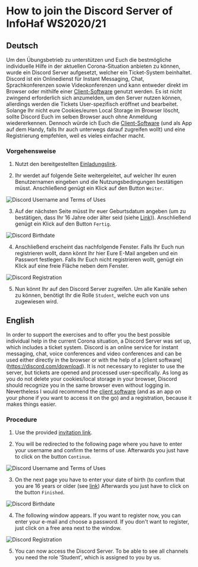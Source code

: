 # How to join the Discord Server of InfoHaf WS2020/21

## Deutsch

Um den Übungsbetrieb zu unterstützen und Euch die bestmögliche individuelle Hilfe in der aktuellen Corona-Situation anbieten zu können, wurde ein Discord Server aufgesetzt, welcher ein Ticket-System beinhaltet. Discord ist ein Onlinedienst für Instant Messaging, Chat, Sprachkonferenzen sowie Videokonferenzen und kann entweder direkt im Browser oder mithilfe einer [Client-Software](https://discord.com/download) genutzt werden. Es ist nicht zwingend erforderlich sich anzumelden, um den Server nutzen können, allerdings werden die Tickets User-spezifisch eröffnet und bearbeitet. Solange Ihr nicht eure Cookies/euren Local Storage im Browser löscht, sollte Discord Euch im selben Browser auch ohne Anmeldung wiedererkennen. Dennoch würde ich Euch die [Client-Software](https://discord.com/download) (und als App auf dem Handy, falls Ihr auch unterwegs darauf zugreifen wollt) und eine Registrierung empfehlen, weil es vieles einfacher macht. 

### Vorgehensweise

1. Nutzt den bereitgestellten [Einladungslink](https://discord.gg/2JRJvPe2Af).

2. Ihr werdet auf folgende Seite weitergeleitet, auf welcher Ihr euren Benutzernamen eingeben und die Nutzungsbedingungen bestätigen müsst. Anschließend genügt ein Klick auf den Button `Weiter`.

![Discord Username and Terms of Uses](/images/discord_first.PNG)

3. Auf der nächsten Seite müsst Ihr euer Geburtsdatum angeben (um zu bestätigen, dass Ihr 16 Jahre oder älter seid (siehe [Link](https://support.discord.com/hc/de/articles/360040724612))). Anschließend genügt ein Klick auf den Button `Fertig`.

![Discord Birthdate](/images/discord_second.PNG)

4. Anschließend erscheint das nachfolgende Fenster. Falls Ihr Euch nun registrieren wollt, dann könnt Ihr hier Eure E-Mail angeben und ein Passwort festlegen. Falls Ihr Euch nicht registrieren wollt, genügt ein Klick auf eine freie Fläche neben dem Fenster. 

![Discord Registration](/images/discord_third.PNG)

5. Nun könnt Ihr auf den Discord Server zugreifen. Um alle Kanäle sehen zu können, benötigt Ihr die Rolle `Student`, welche euch von uns zugewiesen wird.

## English

In order to support the exercises and to offer you the best possible individual help in the current Corona situation, a Discord Server was set up, which includes a ticket system. Discord is an online service for instant messaging, chat, voice conferences and video conferences and can be used either directly in the browser or with the help of a [client software] (https://discord.com/download). It is not necessary to register to use the server, but tickets are opened and processed user-specifically. As long as you do not delete your cookies/local storage in your browser, Discord should recognize you in the same browser even without logging in. Nevertheless I would recommend the [client software](https://discord.com/download) (and as an app on your phone if you want to access it on the go) and a registration, because it makes things easier. 

### Procedure

1. Use the provided [invitation link](https://discord.gg/2JRJvPe2Af).

2. You will be redirected to the following page where you have to enter your username and confirm the terms of use. Afterwards you just have to click on the button `Continue`.

![Discord Username and Terms of Uses](/images/discord_first.PNG)

3. On the next page you have to enter your date of birth (to confirm that you are 16 years or older (see [link](https://support.discord.com/hc/de/articles/360040724612)) Afterwards you just have to click on the button `Finished`.

![Discord Birthdate](/images/discord_second.PNG)

4. The following window appears. If you want to register now, you can enter your e-mail and choose a password. If you don't want to register, just click on a free area next to the window. 

![Discord Registration](/images/discord_third.PNG)

5. You can now access the Discord Server. To be able to see all channels you need the role 'Student', which is assigned to you by us.
